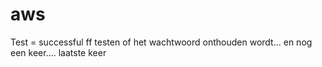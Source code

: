 # aws
Test = successful
ff testen of het wachtwoord onthouden wordt...
en nog een keer....
laatste keer